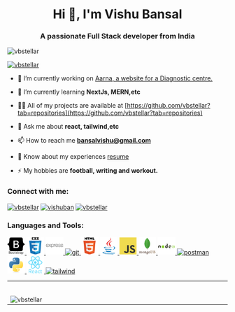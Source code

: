 <h1 align="center">Hi 👋, I'm Vishu Bansal</h1>
<h3 align="center">A passionate Full Stack developer from India</h3>


<p align="left"> <img src="https://komarev.com/ghpvc/?username=vbstellar&label=Profile%20views&color=0e75b6&style=flat" alt="vbstellar" /> </p>

<p align="left"> <a href="https://twitter.com/vbstellar" target="blank"><img src="https://img.shields.io/twitter/follow/vbstellar?logo=twitter&style=for-the-badge" alt="vbstellar" /></a> </p>

- 🔭 I’m currently working on [Aarna, a website for a Diagnostic centre.](https://github.com/vbstellar/Aarna)

- 🌱 I’m currently learning **NextJs, MERN,etc**

- 👨‍💻 All of my projects are available at [https://github.com/vbstellar?tab=repositories](https://github.com/vbstellar?tab=repositories)

- 💬 Ask me about **react, tailwind,etc**

- 📫 How to reach me **bansalvishu@gmail.com**

- 📄 Know about my experiences [resume](https://resume.io/r/Y6q4mHQB6)

- ⚡ My hobbies are **football, writing and workout.**

<h3 align="left">Connect with me:</h3>
<p align="left">
<a href="https://twitter.com/vbstellar" target="blank"><img align="center" src="https://raw.githubusercontent.com/rahuldkjain/github-profile-readme-generator/master/src/images/icons/Social/twitter.svg" alt="vbstellar" height="30" width="40" /></a>
<a href="https://linkedin.com/in/vishuban" target="blank"><img align="center" src="https://raw.githubusercontent.com/rahuldkjain/github-profile-readme-generator/master/src/images/icons/Social/linked-in-alt.svg" alt="vishuban" height="30" width="40" /></a>
<a href="https://instagram.com/vbstellar" target="blank"><img align="center" src="https://raw.githubusercontent.com/rahuldkjain/github-profile-readme-generator/master/src/images/icons/Social/instagram.svg" alt="vbstellar" height="30" width="40" /></a>
</p>

<h3 align="left">Languages and Tools:</h3>
<p align="left"> <a href="https://getbootstrap.com" target="_blank" rel="noreferrer"> <img src="https://raw.githubusercontent.com/devicons/devicon/master/icons/bootstrap/bootstrap-plain-wordmark.svg" alt="bootstrap" width="40" height="40"/> </a> <a href="https://www.w3schools.com/css/" target="_blank" rel="noreferrer"> <img src="https://raw.githubusercontent.com/devicons/devicon/master/icons/css3/css3-original-wordmark.svg" alt="css3" width="40" height="40"/> </a> <a href="https://expressjs.com" target="_blank" rel="noreferrer"> <img src="https://raw.githubusercontent.com/devicons/devicon/master/icons/express/express-original-wordmark.svg" alt="express" width="40" height="40"/> </a> <a href="https://git-scm.com/" target="_blank" rel="noreferrer"> <img src="https://www.vectorlogo.zone/logos/git-scm/git-scm-icon.svg" alt="git" width="40" height="40"/> </a> <a href="https://www.w3.org/html/" target="_blank" rel="noreferrer"> <img src="https://raw.githubusercontent.com/devicons/devicon/master/icons/html5/html5-original-wordmark.svg" alt="html5" width="40" height="40"/> </a> <a href="https://www.java.com" target="_blank" rel="noreferrer"> <img src="https://raw.githubusercontent.com/devicons/devicon/master/icons/java/java-original.svg" alt="java" width="40" height="40"/> </a> <a href="https://developer.mozilla.org/en-US/docs/Web/JavaScript" target="_blank" rel="noreferrer"> <img src="https://raw.githubusercontent.com/devicons/devicon/master/icons/javascript/javascript-original.svg" alt="javascript" width="40" height="40"/> </a> <a href="https://www.mongodb.com/" target="_blank" rel="noreferrer"> <img src="https://raw.githubusercontent.com/devicons/devicon/master/icons/mongodb/mongodb-original-wordmark.svg" alt="mongodb" width="40" height="40"/> </a> <a href="https://nodejs.org" target="_blank" rel="noreferrer"> <img src="https://raw.githubusercontent.com/devicons/devicon/master/icons/nodejs/nodejs-original-wordmark.svg" alt="nodejs" width="40" height="40"/> </a> <a href="https://postman.com" target="_blank" rel="noreferrer"> <img src="https://www.vectorlogo.zone/logos/getpostman/getpostman-icon.svg" alt="postman" width="40" height="40"/> </a> <a href="https://www.python.org" target="_blank" rel="noreferrer"> <img src="https://raw.githubusercontent.com/devicons/devicon/master/icons/python/python-original.svg" alt="python" width="40" height="40"/> </a> <a href="https://reactjs.org/" target="_blank" rel="noreferrer"> <img src="https://raw.githubusercontent.com/devicons/devicon/master/icons/react/react-original-wordmark.svg" alt="react" width="40" height="40"/> </a> <a href="https://tailwindcss.com/" target="_blank" rel="noreferrer"> <img src="https://www.vectorlogo.zone/logos/tailwindcss/tailwindcss-icon.svg" alt="tailwind" width="40" height="40"/> </a> </p>

<table>
<tr>
  <td><p>&nbsp;<img align="left" width="500" src="https://github-readme-stats.vercel.app/api?username=vbstellar&show_icons=true&locale=en" alt="vbstellar" /></p></td>
  <td><p><img align="right" width="500" src="https://github-readme-streak-stats.herokuapp.com/?user=vbstellar&" alt="vbstellar" /></p>
</td>
  </tr>
</table>
